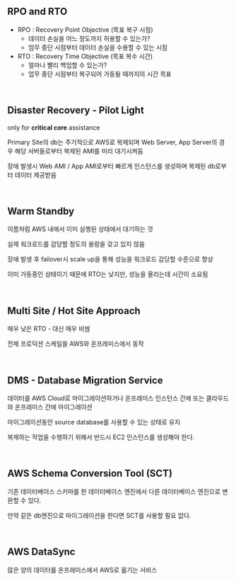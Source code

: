## RPO and RTO

+ RPO : Recovery Point Objective (목표 복구 시점)
  + 데이터 손실을 어느 정도까지 허용할 수 있는가?
  + 엄무 중단 시점부터 데이터 손실을 수용할 수 있는 시점
+ RTO : Recovery Time Objective (목표 복수 시간)
  + 얼마나 빨리 백업할 수 있는가?
  + 업무 중단 시점부터 복구되어 가동될 때까지의 시간 목표

<br>

## Disaster Recovery - Pilot Light

only for **critical core** assistance

Primary Site의 db는 주기적으로 AWS로 복제되며 Web Server, App Server의 경우 해당 서버들로부터 복제된 AMI를 미리 대기시켜둠

장애 발생시 Web AMI / App AMI로부터 빠르게 인스턴스를 생성하며 복제된 db로부터 데이터 제공받음 

<br>

## Warm Standby

이름처럼 AWS 내에서 이미 실행된 상태에서 대기하는 것

실제 워크로드를 감당할 정도의 용량을 갖고 있지 않음

장애 발생 후 failover시 scale up을 통해 성능을 워크로드 감당할 수준으로 향상

이미 가동중인 상태이기 때문에 RTO는 낮지만, 성능을 올리는데 시간이 소요됨

<br>

## Multi Site / Hot Site Approach

매우 낮은 RTO - 대신 매우 비쌈

전체 프로덕션 스케일을 AWS와 온프레미스에서 동작

<br>

## DMS - Database Migration Service

데이터를 AWS Cloud로 마이그레이션하거나 온프레미스 인스턴스 간에  또는 클라우드와 온프레미스 간에 마이그레이션

마이그레이션동안 source database를 사용할 수 있는 상태로 유지

복제하는 작업을 수행하기 위해서 반드시 EC2 인스턴스를 생성해야 한다.

<br>

## AWS Schema Conversion Tool (SCT)

기존 데이터베이스 스키마를 한 데이터베이스 엔진에서 다른 데이터베이스 엔진으로 변환할 수 있다.

만약 같은 db엔진으로 마이그레이션을 한다면 SCT를 사용할 필요 없다.

<br>

## AWS DataSync

많은 양의 데이터를 온프레미스에서 AWS로 옮기는 서비스

 









